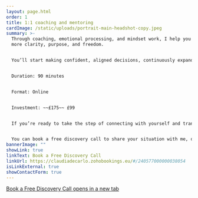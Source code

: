 ```yaml
---
layout: page.html
order: 1
title: 1:1 coaching and mentoring
cardImage: /static/uploads/portrait-main-headshot-copy.jpeg
summary: >-
  Through coaching, emotional processing, and mindset work, I help you live with
  more clarity, purpose, and freedom.


  You’ll start making confident, aligned decisions, continuously expanding your potential and possibilities, creating more ease, joy, and flow in your life.


  Duration: 90 minutes


  Format: Online


  Investment: ~~£175~~ £99


  If you’re ready to take the step of connecting with yourself and transforming your life from the inside out, don't hesitate to reach out.


  You can book a free discovery call to share your situation with me, or simply send me an email with whatever you’d like to share.
bannerImage: ""
showLink: true
linkText: Book a Free Discovery Call
linkUrl: https://claudiadecarlo.zohobookings.eu/#/240577000000038054
isLinkExternal: true
showContactForm: true
---
```

<a href="https://claudiadecarlo.zohobookings.eu/#/240577000000038054" rel="noopener noreferrer" class="btn" target="_blank">Book a Free Discovery Call <span class="sr-only">opens in a new tab</span></a>
